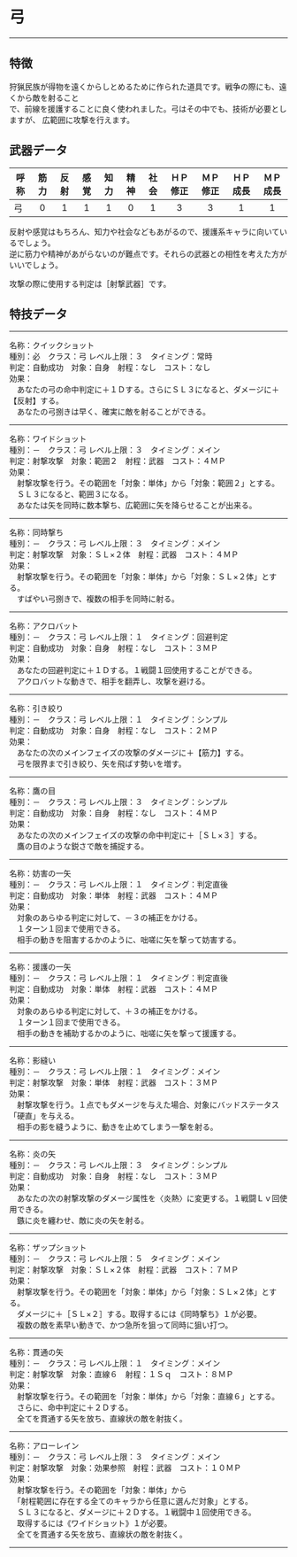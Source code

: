 # 弓

---

## 特徴

狩猟民族が得物を遠くからしとめるために作られた道具です。戦争の際にも、遠くから敵を射ること  
で、前線を援護することに良く使われました。弓はその中でも、技術が必要としますが、
広範囲に攻撃を行えます。

## 武器データ

| 呼称     | 筋力 | 反射 | 感覚 | 知力 | 精神 | 社会 | ＨＰ修正 | ＭＰ修正 | ＨＰ成長 | ＭＰ成長 |
|----------|:----:|:----:|:----:|:----:|:----:|:----:|:--------:|:--------:|:--------:|:--------:|
| 弓       |   0  |   1  |   1  |   1  |   0  |   1  |     3    |     3    |     1    |     1    |

反射や感覚はもちろん、知力や社会などもあがるので、援護系キャラに向いているでしょう。  
逆に筋力や精神があがらないのが難点です。それらの武器との相性を考えた方がいいでしょう。

攻撃の際に使用する判定は［射撃武器］です。

## 特技データ

---

名称：クイックショット  
種別：必　クラス：弓  レベル上限：３　タイミング：常時  
判定：自動成功　対象：自身　射程：なし　コスト：なし  
効果：  
　あなたの弓の命中判定に＋１Ｄする。さらにＳＬ３になると、ダメージに＋【反射】する。  
　あなたの弓捌きは早く、確実に敵を射ることができる。

---

名称：ワイドショット  
種別：－　クラス：弓  レベル上限：３　タイミング：メイン  
判定：射撃攻撃　対象：範囲２　射程：武器　コスト：４ＭＰ  
効果：  
　射撃攻撃を行う。その範囲を「対象：単体」から「対象：範囲２」とする。  
　ＳＬ３になると、範囲３になる。  
　あなたは矢を同時に数本撃ち、広範囲に矢を降らせることが出来る。

---

名称：同時撃ち  
種別：－　クラス：弓  レベル上限：３　タイミング：メイン  
判定：射撃攻撃　対象：ＳＬ×２体　射程：武器　コスト：４ＭＰ  
効果：  
　射撃攻撃を行う。その範囲を「対象：単体」から「対象：ＳＬ×２体」とする。  
　すばやい弓捌きで、複数の相手を同時に射る。

---

名称：アクロバット  
種別：－　クラス：弓  レベル上限：１　タイミング：回避判定  
判定：自動成功　対象：自身　射程：なし　コスト：３ＭＰ  
効果：  
　あなたの回避判定に＋１Ｄする。１戦闘１回使用することができる。  
　アクロバットな動きで、相手を翻弄し、攻撃を避ける。

---

名称：引き絞り  
種別：－　クラス：弓  レベル上限：１　タイミング：シンプル  
判定：自動成功　対象：自身　射程：なし　コスト：２ＭＰ  
効果：  
　あなたの次のメインフェイズの攻撃のダメージに＋【筋力】する。  
　弓を限界まで引き絞り、矢を飛ばす勢いを増す。

---

名称：鷹の目  
種別：－　クラス：弓  レベル上限：３　タイミング：シンプル  
判定：自動成功　対象：自身　射程：なし　コスト：４ＭＰ  
効果：  
　あなたの次のメインフェイズの攻撃の命中判定に＋［ＳＬ×３］する。  
　鷹の目のような鋭さで敵を捕捉する。

---

名称：妨害の一矢  
種別：－　クラス：弓  レベル上限：１　タイミング：判定直後  
判定：自動成功　対象：単体　射程：武器　コスト：４ＭＰ  
効果：  
　対象のあらゆる判定に対して、－３の補正をかける。  
　１ターン１回まで使用できる。  
　相手の動きを阻害するかのように、咄嗟に矢を撃って妨害する。

---

名称：援護の一矢  
種別：－　クラス：弓  レベル上限：１　タイミング：判定直後  
判定：自動成功　対象：単体　射程：武器　コスト：４ＭＰ  
効果：  
　対象のあらゆる判定に対して、＋３の補正をかける。  
　１ターン１回まで使用できる。  
　相手の動きを補助するかのように、咄嗟に矢を撃って援護する。

---

名称：影縫い  
種別：－　クラス：弓  レベル上限：１　タイミング：メイン  
判定：射撃攻撃　対象：単体　射程：武器　コスト：３ＭＰ  
効果：  
　射撃攻撃を行う。１点でもダメージを与えた場合、対象にバッドステータス「硬直」を与える。  
　相手の影を縫うように、動きを止めてしまう一撃を射る。

---

名称：炎の矢  
種別：－　クラス：弓  レベル上限：３　タイミング：シンプル  
判定：自動成功　対象：自身　射程：なし　コスト：３ＭＰ  
効果：  
　あなたの次の射撃攻撃のダメージ属性を〈炎熱〉に変更する。１戦闘Ｌｖ回使用できる。  
　鏃に炎を纏わせ、敵に炎の矢を射る。

---

名称：ザップショット  
種別：－　クラス：弓  レベル上限：５　タイミング：メイン  
判定：射撃攻撃　対象：ＳＬ×２体　射程：武器　コスト：７ＭＰ   
効果：  
　射撃攻撃を行う。その範囲を「対象：単体」から「対象：ＳＬ×２体」とする。  
　ダメージに＋［ＳＬ×２］する。取得するには《同時撃ち》１が必要。  
　複数の敵を素早い動きで、かつ急所を狙って同時に狙い打つ。

---

名称：貫通の矢  
種別：－　クラス：弓  レベル上限：１　タイミング：メイン  
判定：射撃攻撃　対象：直線６　射程：１Ｓｑ　コスト：８ＭＰ   
効果：  
　射撃攻撃を行う。その範囲を「対象：単体」から「対象：直線６」とする。  
　さらに、命中判定に＋２Ｄする。  
　全てを貫通する矢を放ち、直線状の敵を射抜く。

---

名称：アローレイン  
種別：－　クラス：弓  レベル上限：３　タイミング：メイン  
判定：射撃攻撃　対象：効果参照　射程：武器　コスト：１０ＭＰ   
効果：  
　射撃攻撃を行う。その範囲を「対象：単体」から  
　「射程範囲に存在する全てのキャラから任意に選んだ対象」とする。  
　ＳＬ３になると、ダメージに＋２Ｄする。１戦闘中１回使用できる。  
　取得するには《ワイドショット》１が必要。  
　全てを貫通する矢を放ち、直線状の敵を射抜く。

---
